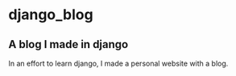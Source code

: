 # django_blog
## A blog I made in django
In an effort to learn django, I made a personal website with a blog.
